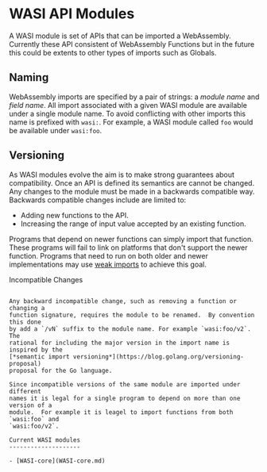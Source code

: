 WASI API Modules
================

A WASI module is set of APIs that can be imported a WebAssembly.  Currently
these API consistent of WebAssembly Functions but in the future this could be
extents to other types of imports such as Globals.

Naming
------

WebAssembly imports are specified by a pair of strings: a *module name* and
*field name*.  All import associated with a given WASI module are available
under a single module name.  To avoid conflicting with other imports this name
is prefixed with `wasi:`.  For example, a WASI module called `foo` would be
available under `wasi:foo`.

Versioning
----------

As WASI modules evolve the aim is to make strong guarantees about compatibility.
Once an API is defined its semantics are cannot be changed.  Any changes to the
module must be made in a backwards compatible way. Backwards compatible changes
include are limited to:

 - Adding new functions to the API.
 - Increasing the range of input value accepted by an existing function.

Programs that depend on newer functions can simply import that function.  These
programs will fail to link on platforms that don't support the newer function.
Programs that need to run on both older and newer implementations may use [weak
imports](weak-imports.md) to achieve this goal.

Incompatible Changes
~~~~~~~~~~~~~~~~~~~~

Any backward incompatible change, such as removing a function or changing a
function signature, requires the module to be renamed.  By convention this done
by add a `/vN` suffix to the module name. For example `wasi:foo/v2`.  The
rational for including the major version in the import name is inspired by the
[*semantic import versioning*](https://blog.golang.org/versioning-proposal)
proposal for the Go language.

Since incompatible versions of the same module are imported under different
names it is legal for a single program to depend on more than one version of a
module.  For example it is leagel to import functions from both `wasi:foo` and
`wasi:foo/v2`.

Current WASI modules
--------------------

- [WASI-core](WASI-core.md)
